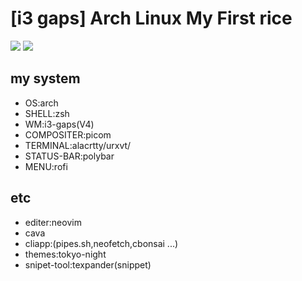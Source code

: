 # [i3 gaps] Arch Linux My First rice 
![](https://i.imgur.com/cBusLnO.jpg)
![](https://i.imgur.com/ecEktSW.jpg)

## my system
- OS:arch
- SHELL:zsh
- WM:i3-gaps(V4)
- COMPOSITER:picom
- TERMINAL:alacrtty/urxvt/
- STATUS-BAR:polybar
- MENU:rofi
## etc
- editer:neovim
- cava
- cliapp:(pipes.sh,neofetch,cbonsai ...)
- themes:tokyo-night
- snipet-tool:texpander(snippet)
